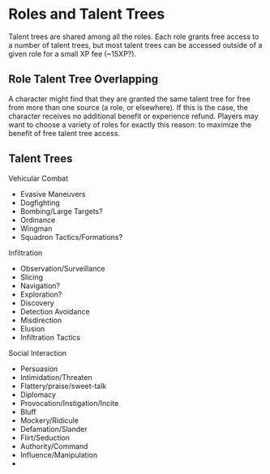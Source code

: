 # Roles and Talent Trees

Talent trees are shared among all the roles. Each role grants free access to a number of talent trees, but most talent trees can be accessed outside of a given role for a small XP fee (~15XP?).

## Role Talent Tree Overlapping

A character might find that they are granted the same talent tree for free from more than one source (a role, or elsewhere). If this is the case, the character receives no additional benefit or experience refund. Players may want to choose a variety of roles for exactly this reason: to maximize the benefit of free talent tree access.

## Talent Trees

Vehicular Combat
* Evasive Maneuvers
* Dogfighting
* Bombing/Large Targets?
* Ordinance
* Wingman
* Squadron Tactics/Formations?

Infiltration
* Observation/Surveillance
* Slicing
* Navigation?
* Exploration?
* Discovery
* Detection Avoidance
* Misdirection
* Elusion
* Infiltration Tactics

Social Interaction
* Persuasion
* Intimidation/Threaten
* Flattery/praise/sweet-talk
* Diplomacy
* Provocation/Instigation/Incite
* Bluff
* Mockery/Ridicule
* Defamation/Slander
* Flirt/Seduction
* Authority/Command
* Influence/Manipulation
*

